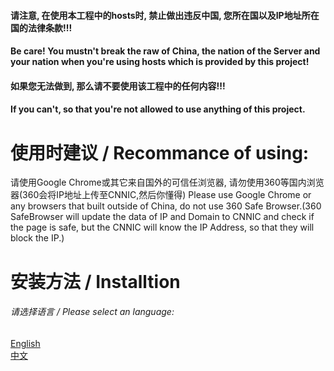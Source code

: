 #### 请注意, 在使用本工程中的hosts时, 禁止做出违反中国, 您所在国以及IP地址所在国的法律条款!!!
#### Be care! You mustn't break the raw of China, the nation of the Server and your nation when you're using hosts which is provided by this project!

#### 如果您无法做到, 那么请不要使用该工程中的任何内容!!!
#### If you can't, so that you're not allowed to use anything of this project.

# 使用时建议 / Recommance of using:
请使用Google Chrome或其它来自国外的可信任浏览器, 请勿使用360等国内浏览器(360会将IP地址上传至CNNIC,然后你懂得)
Please use Google Chrome or any browsers that built outside of China, do not use 360 Safe Browser.(360 SafeBrowser will update the data of IP and Domain to CNNIC and check if the page is safe, but the CNNIC will know the IP Address, so that they will block the IP.)

# 安装方法 / Installtion
###### 请选择语言 / Please select an language:
<a href="https://github.com/WeiLDavid/hosts/blob/Wiki/en-US.md">English</a><br>
<a href="https://github.com/WeiLDavid/hosts/blob/Wiki/zh-CN.md">中文</a>
